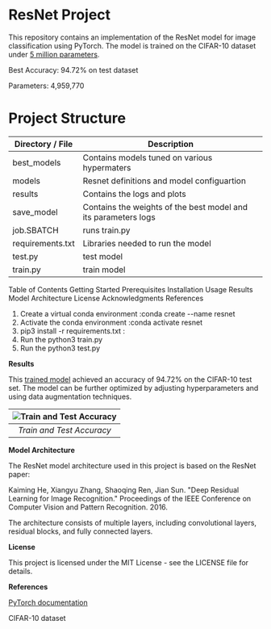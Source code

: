 # ResNet Project

This repository contains an implementation of the ResNet model for image classification using PyTorch. The model is trained on the CIFAR-10 dataset under [5 million parameters](https://github.com/sidakwalia/DL-Project/blob/main/save_model/Best_model_parameters.txt).

Best Accuracy: 94.72% on test dataset


Parameters: 4,959,770

# Project Structure
| Directory / File | Description |
|-----------------|-----------------|
| best_models | Contains models tuned on various hypermaters | 
| models | Resnet definitions and model configuartion | 
| results | Contains the logs and plots |
| save_model | Contains the weights of the best model and its parameters logs |
| job.SBATCH | runs train.py |
| requirements.txt | Libraries needed to run the model |
| test.py | test model |
| train.py | train model |

Table of Contents
Getting Started
Prerequisites
Installation
Usage
Results
Model Architecture
License
Acknowledgments
References
1. Create a virtual conda environment :conda create --name resnet 
2. Activate the conda environment  :conda activate resnet
3. pip3 install -r requirements.txt :
3. Run the python3 train.py
4. Run the python3 test.py


**Results**

This [trained model](https://github.com/sidakwalia/DL-Project/blob/main/best_models/sgd_0.001.pt) achieved an accuracy of 94.72% on the CIFAR-10 test set. The model can be further optimized by adjusting hyperparameters and using data augmentation techniques.

| ![Train and Test Accuracy](https://user-images.githubusercontent.com/25876670/232180526-ac2bd921-18d0-4b1c-9bd3-e426e9a3a069.png) | 
|:--:| 
| *Train and Test Accuracy* |

**Model Architecture**

The ResNet model architecture used in this project is based on the ResNet paper:

Kaiming He, Xiangyu Zhang, Shaoqing Ren, Jian Sun. "Deep Residual Learning for Image Recognition." Proceedings of the IEEE Conference on Computer Vision and Pattern Recognition. 2016.

The architecture consists of multiple layers, including convolutional layers, residual blocks, and fully connected layers.

**License**

This project is licensed under the MIT License - see the LICENSE file for details.

**References**

[PyTorch documentation](https://pytorch.org/docs/stable/index.html)

CIFAR-10 dataset
